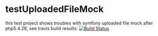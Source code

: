 # testUploadedFileMock
this test project shows troubles with symfony uploaded file mock after php5.4.28, see travis build results:
[![Build Status](https://travis-ci.org/Fludimir/testUploadedFileMock.svg?branch=master)](https://travis-ci.org/Fludimir/testUploadedFileMock)
